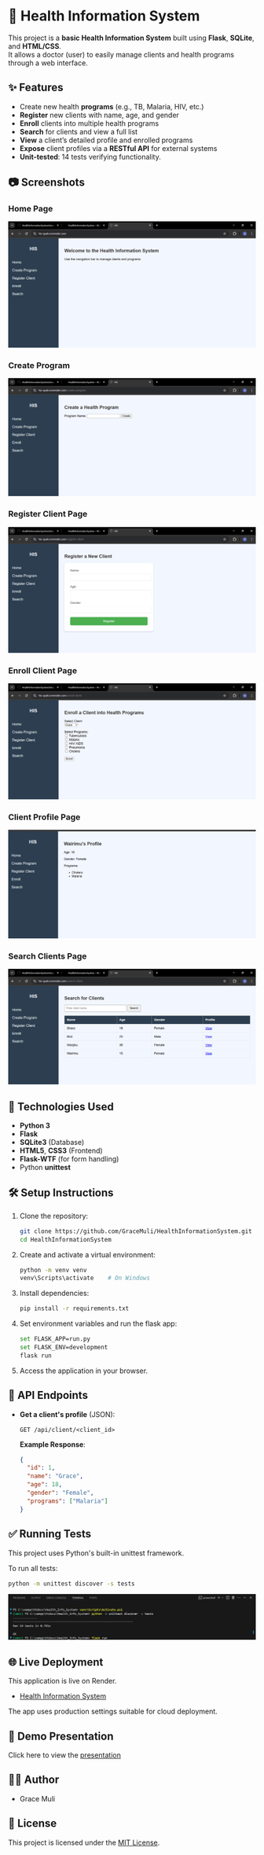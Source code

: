 # 🏥 Health Information System

This project is a **basic Health Information System** built using **Flask**, **SQLite**, and **HTML/CSS**.  
It allows a doctor (user) to easily manage clients and health programs through a web interface.

## ✨ Features
- Create new health **programs** (e.g., TB, Malaria, HIV, etc.)
- **Register** new clients with name, age, and gender
- **Enroll** clients into multiple health programs
- **Search** for clients and view a full list
- **View** a client’s detailed profile and enrolled programs
- **Expose** client profiles via a **RESTful API** for external systems
- **Unit-tested**: 14 tests verifying functionality.

## 📷 Screenshots

### Home Page
![Home Page](images/homepage.png)

### Create Program
![Create Program](images/create_program.png)

### Register Client Page
![Register Client](images/register_client.png)

### Enroll Client Page
![Enroll Client](images/enroll_client.png)

### Client Profile Page
![Client Profile](images/profile.png)

### Search Clients Page
![Search Clients](images/search.png)


## 🚀 Technologies Used
- **Python 3**
- **Flask**
- **SQLite3** (Database)
- **HTML5**, **CSS3** (Frontend)
- **Flask-WTF** (for form handling)
- Python **unittest** 

## 🛠️ Setup Instructions

1. Clone the repository:
   ```bash
   git clone https://github.com/GraceMuli/HealthInformationSystem.git
   cd HealthInformationSystem
   ```

2. Create and activate a virtual environment:
   ```bash
   python -m venv venv
   venv\Scripts\activate    # On Windows
   ```

3. Install dependencies:
   ```bash
   pip install -r requirements.txt
   ```

4. Set environment variables and run the flask app:
   ```bash
   set FLASK_APP=run.py
   set FLASK_ENV=development
   flask run
   ```
5. Access the application in your browser.

## 📑 API Endpoints

- **Get a client's profile** (JSON):
  ```
  GET /api/client/<client_id>
  ```

  **Example Response**:
  ```json
  {
    "id": 1,
    "name": "Grace",
    "age": 18,
    "gender": "Female",
    "programs": ["Malaria"]
  }
  ```

## ✅ Running Tests

This project uses Python's built-in unittest framework.

To run all tests:
```bash
python -m unittest discover -s tests
```
![All tests passed successfully:](images/tests.png)

## 🌐 Live Deployment

This application is live on Render.

-  [Health Information System](https://health-info-system.onrender.com)

The app uses production settings suitable for cloud deployment.


## 📄 Demo Presentation

Click here to view the [presentation](Powerpoint_presentation.pdf)

## 👩‍💻 Author
- Grace Muli

## 📜 License
This project is licensed under the [MIT License](LICENSE).
